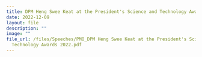 ```yaml
---
title: DPM Heng Swee Keat at the President's Science and Technology Awards 2022
date: 2022-12-09
layout: file
description: ""
image: ""
file_url: /files/Speeches/PMO_DPM Heng Swee Keat at the President's Science and
  Technology Awards 2022.pdf
---
```


